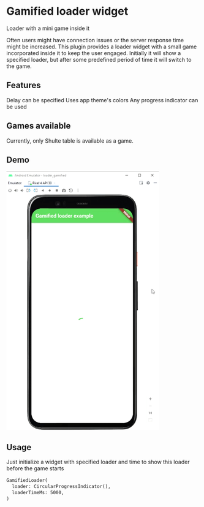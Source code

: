 # Gamified loader widget

Loader with a mini game inside it

Often users might have connection issues or the server response time might be increased. This plugin provides a loader widget with a small game incorporated inside it to keep the user engaged. Initially it will show a specified loader, but after some predefined period of time it will switch to the game.

## Features

Delay can be specified
Uses app theme's colors
Any progress indicator can be used

## Games available

Currently, only Shulte table is available as a game.

## Demo

![demo](img/demo.gif)

## Usage

Just initialize a widget with specified loader and time to show this loader before the game starts

```
GamifiedLoader(
  loader: CircularProgressIndicator(),
  loaderTimeMs: 5000,
)
```